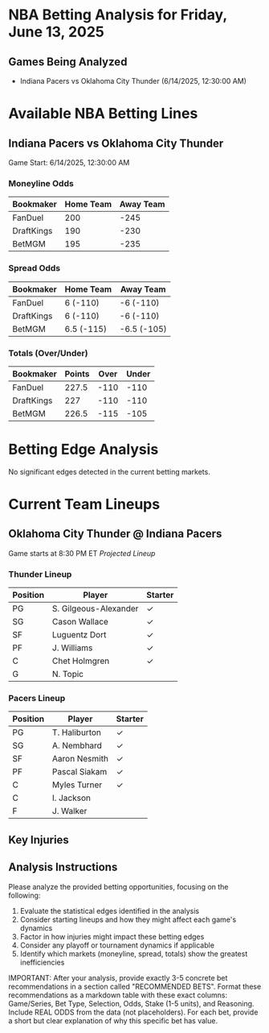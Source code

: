 # NBA Betting Analysis for Friday, June 13, 2025

## Games Being Analyzed

- Indiana Pacers vs Oklahoma City Thunder (6/14/2025, 12:30:00 AM)

# Available NBA Betting Lines

## Indiana Pacers vs Oklahoma City Thunder
Game Start: 6/14/2025, 12:30:00 AM

### Moneyline Odds
| Bookmaker | Home Team | Away Team |
|-----------|-----------|----------|
| FanDuel | 200 | -245 |
| DraftKings | 190 | -230 |
| BetMGM | 195 | -235 |

### Spread Odds
| Bookmaker | Home Team | Away Team |
|-----------|-----------|----------|
| FanDuel | 6 (-110) | -6 (-110) |
| DraftKings | 6 (-110) | -6 (-110) |
| BetMGM | 6.5 (-115) | -6.5 (-105) |

### Totals (Over/Under)
| Bookmaker | Points | Over | Under |
|-----------|--------|------|-------|
| FanDuel | 227.5 | -110 | -110 |
| DraftKings | 227 | -110 | -110 |
| BetMGM | 226.5 | -115 | -105 |


# Betting Edge Analysis

No significant edges detected in the current betting markets.

# Current Team Lineups

## Oklahoma City Thunder @ Indiana Pacers
Game starts at 8:30 PM ET
*Projected Lineup*

### Thunder Lineup
| Position | Player | Starter |
|----------|--------|--------|
| PG | S. Gilgeous-Alexander | ✓ |
| SG | Cason Wallace | ✓ |
| SF | Luguentz Dort | ✓ |
| PF | J. Williams | ✓ |
| C | Chet Holmgren | ✓ |
| G | N. Topic |  |

### Pacers Lineup
| Position | Player | Starter |
|----------|--------|--------|
| PG | T. Haliburton | ✓ |
| SG | A. Nembhard | ✓ |
| SF | Aaron Nesmith | ✓ |
| PF | Pascal Siakam | ✓ |
| C | Myles Turner | ✓ |
| C | I. Jackson |  |
| F | J. Walker |  |



## Key Injuries


## Analysis Instructions

Please analyze the provided betting opportunities, focusing on the following:

1. Evaluate the statistical edges identified in the analysis
2. Consider starting lineups and how they might affect each game's dynamics
3. Factor in how injuries might impact these betting edges
4. Consider any playoff or tournament dynamics if applicable
5. Identify which markets (moneyline, spread, totals) show the greatest inefficiencies

IMPORTANT: After your analysis, provide exactly 3-5 concrete bet recommendations in a section called "RECOMMENDED BETS". Format these recommendations as a markdown table with these exact columns: Game/Series, Bet Type, Selection, Odds, Stake (1-5 units), and Reasoning. Include REAL ODDS from the data (not placeholders). For each bet, provide a short but clear explanation of why this specific bet has value.